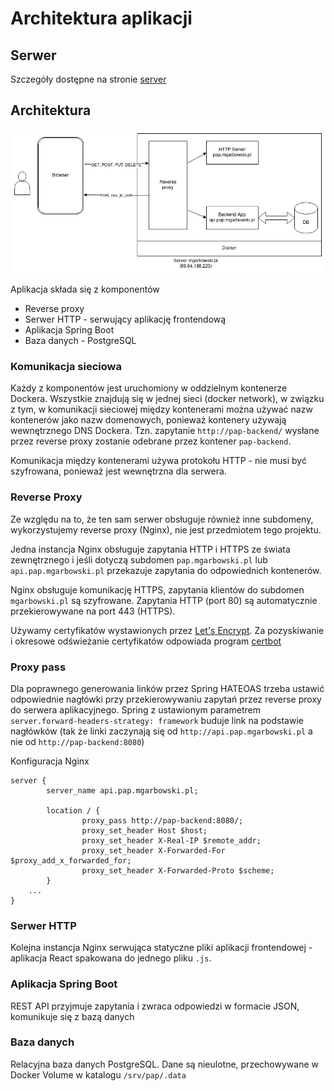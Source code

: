 # Architektura aplikacji

## Serwer
Szczegóły dostępne na stronie [server](./server.md)

## Architektura
![diagram architektury](./images/architecture.png)

Aplikacja składa się z komponentów
* Reverse proxy
* Serwer HTTP - serwujący aplikację frontendową
* Aplikacja Spring Boot
* Baza danych - PostgreSQL

### Komunikacja sieciowa
Każdy z komponentów jest uruchomiony w oddzielnym kontenerze Dockera.
Wszystkie znajdują się w jednej sieci (docker network), w związku z tym, w komunikacji sieciowej między kontenerami
można używać nazw kontenerów jako nazw domenowych, ponieważ kontenery używają wewnętrznego DNS Dockera.
Tzn. zapytanie `http://pap-backend/` wysłane przez reverse proxy zostanie odebrane przez kontener `pap-backend`.

Komunikacja między kontenerami używa protokołu HTTP - nie musi być szyfrowana, ponieważ jest wewnętrzna dla serwera.

### Reverse Proxy
Ze względu na to, że ten sam serwer obsługuje również inne subdomeny, wykorzystujemy reverse proxy (Nginx), nie jest
przedmiotem tego projektu.

Jedna instancja Nginx obsługuje zapytania HTTP i HTTPS ze świata zewnętrznego i jeśli dotyczą subdomen
`pap.mgarbowski.pl` lub `api.pap.mgarbowski.pl` przekazuje zapytania do odpowiednich kontenerów.

Nginx obsługuje komunikację HTTPS, zapytania klientów do subdomen `mgarbowski.pl` są szyfrowane. Zapytania HTTP
(port 80) są automatycznie przekierowywane na port 443 (HTTPS).

Używamy certyfikatów wystawionych przez [Let's Encrypt](https://letsencrypt.org/). Za pozyskiwanie i okresowe
odświeżanie certyfikatów odpowiada program [certbot](https://certbot.eff.org/)

### Proxy pass
Dla poprawnego generowania linków przez Spring HATEOAS trzeba ustawić odpowiednie nagłówki przy przekierowywaniu
zapytań przez reverse proxy do serwera aplikacyjnego. Spring z ustawionym parametrem 
`server.forward-headers-strategy: framework` buduje link na podstawie nagłówków (tak że linki zaczynają się od
`http://api.pap.mgarbowski.pl` a nie od `http://pap-backend:8080`)

Konfiguracja Nginx
```
server {
        server_name api.pap.mgarbowski.pl;
        
        location / {
                proxy_pass http://pap-backend:8080/;
                proxy_set_header Host $host;
                proxy_set_header X-Real-IP $remote_addr;
                proxy_set_header X-Forwarded-For $proxy_add_x_forwarded_for;
                proxy_set_header X-Forwarded-Proto $scheme;
        }
    ...
}
```

### Serwer HTTP
Kolejna instancja Nginx serwująca statyczne pliki aplikacji frontendowej - aplikacja React spakowana do jednego
pliku `.js`.

### Aplikacja Spring Boot
REST API przyjmuje zapytania i zwraca odpowiedzi w formacie JSON, komunikuje się z bazą danych

### Baza danych
Relacyjna baza danych PostgreSQL. Dane są nieulotne, przechowywane w Docker Volume w katalogu `/srv/pap/.data`
